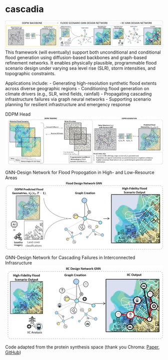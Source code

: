 # cascadia

![Overview](assets\THRUST3_Overview.png)
This framework (will eventually) support both unconditional and conditional flood generation using 
diffusion-based backbones and graph-based refinement networks. It enables physically 
plausible, programmable flood scenario design under varying sea level rise (SLR), 
storm intensities, and topographic constraints.

Applications include:
    - Generating high-resolution synthetic flood extents across diverse geographic regions
    - Conditioning flood generation on climate drivers (e.g., SLR, wind fields, rainfall)
    - Propagating cascading infrastructure failures via graph neural networks
    - Supporting scenario planning for resilient infrastructure and emergency response

DDPM Head
![DDPM Head](assets\DDPM_Scenario_Overview.png)

GNN-Design Network for Flood Propogation in High- and Low-Resource Areas
![GNN A](assets\DDPM_GNN_LowResource_Scenario_Overview.png)

GNN-Design Network for Cascading Failures in Interconnected Infrasructure
![GNN B](assets\DDPM_GNN_IIC_Scenario_Overview.png)


Code adapted from the protein synthesis space (thank you Chroma: [Paper](https://www.nature.com/articles/s41586-023-06728-8), [GitHub]())